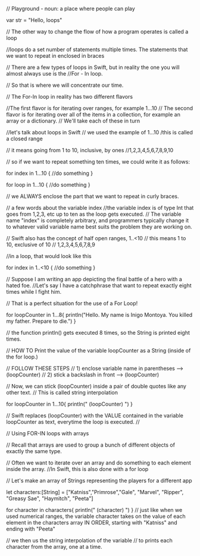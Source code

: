 // Playground - noun: a place where people can play

var str = "Hello, loops"

// The other way to change the flow of how a program operates is called a loop

//loops do a set number of statements multiple times. The statements that we want to repeat in enclosed in braces

// There are a few types of loops in Swift, but in reality the one you will almost always use is the 
//For - In loop.

// So that is where we will concentrate our time.


// The For-In loop in reality has two different flavors
    
//The first flavor is for iterating over ranges, for example 1...10
// The second flavor is for iterating over all of the items in a collection, for example an array or a dictionary. 
// We'll take each of these in turn


//let's talk about loops in Swift
// we used the example of 1...10 /this is called a closed range


// it means going from 1 to 10, inclusive, by ones
//1,2,3,4,5,6,7,8,9,10

// so if we want to repeat something ten times, we could write it as follows:

for index in 1...10 {
    //do something
}

for loop in 1...10 {
    //do something
}

// we ALWAYS enclose the part that we want to repeat in curly braces.

// a few words about the variable index
//the variable index is of type Int that goes from 1,2,3, etc up to ten as the loop gets executed.
// The variable name "index" is completely arbitrary, and programmers typically change it to whatever valid variable name best suits the problem they are working on.

// Swift also has the concept of half open ranges, 1..<10
// this means 1 to 10, exclusive of 10
// 1,2,3,4,5,6,7,8,9

//in a loop, that would look like this

for index in 1..<10 {
    //do something
}


// Suppose I am writing an app depicting the final battle of a hero with a hated foe. 
//Let's say I have a catchphrase that want to repeat exactly eight times while I fight him.

// That is a perfect situation for the use of a For Loop!

for loopCounter in 1...8{
    println("Hello. My name is Inigo Montoya. You killed my father. Prepare to die.")
}

// the function println() gets executed 8 times, so the String is printed eight times.

// HOW TO Print the value of the variable loopCounter as a String (inside of the for loop.)

// FOLLOW THESE STEPS
// 1) enclose variable name in parentheses --> (loopCounter)
// 2) stick a backslash in front --> \(loopCounter)

// Now, we can stick \(loopCounter) inside a pair of double quotes like any other text.
// This is called string interpolation


for loopCounter in 1...10{
    println(" \(loopCounter) ")
}

// Swift replaces \(loopCounter) with the VALUE contained in the variable loopCounter as text, everytime the loop is executed.
//

// Using FOR-IN loops with arrays

// Recall that arrays are used to group a bunch of different objects of exactly the same type.

// Often we want to iterate over an array and do something to each element inside the array. 
//In Swift, this is also done with a for loop

// Let's make an array of Strings representing the players for a different app

let characters:[String] = ["Katniss","Primrose","Gale", "Marvel", "Ripper", "Greasy Sae", "Haymitch", "Peeta"]

for character in characters{
    println(" \(character) ")
}
// just like when we used numerical ranges, the variable character takes on the value of each element in the characters array IN ORDER, starting with "Katniss" and ending with "Peeta"

// we then us the string interpolation of the variable 
// to prints each character from the array, one at a time.

